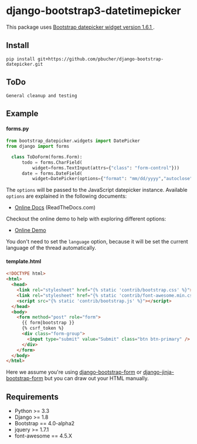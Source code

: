 # django-bootstrap3-datetimepicker

This package uses [Bootstrap datepicker widget version 1.6.1 ](https://github.com/eternicode/bootstrap-datepicker.git).

## Install

    pip install git+https://github.com/pbucher/django-bootstrap-datepicker.git

## ToDo

    General cleanup and testing

## Example

#### forms.py

```python
from bootstrap_datepicker.widgets import DatePicker
from django import forms

  class ToDoForm(forms.Form):
      todo = forms.CharField(
          widget=forms.TextInput(attrs={"class": "form-control"}))
      date = forms.DateField(
          widget=DatePicker(options={"format": "mm/dd/yyyy","autoclose": True}))

```

The `options` will be passed to the JavaScript datepicker instance. 
Available `options` are explained in the following documents:

* [Online Docs](http://bootstrap-datepicker.readthedocs.org/en/stable/) (ReadTheDocs.com)

Checkout the online demo to help with exploring different options:

* [Online Demo](http://eternicode.github.io/bootstrap-datepicker/)

You don't need to set the `language` option, 
because it will be set the current language of the thread automatically.

#### template.html

```html
<!DOCTYPE html>
<html>
  <head>
    <link rel="stylesheet" href="{% static 'contrib/bootstrap.css' %}">
    <link rel="stylesheet" href="{% static 'contrib/font-awesome.min.css' %}">
    <script src="{% static 'contrib/bootstrap.js' %}"></script>
  </head>
  <body>
    <form method="post" role="form">
      {{ form|bootstrap }}
      {% csrf_token %}
      <div class="form-group">
        <input type="submit" value="Submit" class="btn btn-primary" />
      </div>
    </form>
  </body>
</html>
```

Here we assume you're using [django-bootstrap-form](https://github.com/tzangms/django-bootstrap-form) or 
[django-jinja-bootstrap-form](https://github.com/samuelcolvin/django-jinja-bootstrap-form) but you can
draw out your HTML manually.

## Requirements

* Python >= 3.3
* Django >= 1.8
* Bootstrap == 4.0-alpha2
* jquery >= 1.7.1
* font-awesome == 4.5.X
